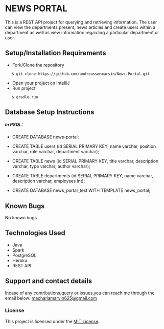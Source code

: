 # NEWS PORTAL
This is a REST API project for querying and retrieving information. The user can view the departments present, news articles and create users within a department as well as view information regarding a particular department or user.
## Setup/Installation Requirements
* Fork/Clone the repository
```
   $ git clone https://github.com/andreassenmarvin/News-Portal.git
```
* Open your project on IntelliJ
* Run project
```
   $ gradle run
```
## Database Setup Instructions
##### In PSQL:
* CREATE DATABASE news-portal;
* CREATE TABLE users (id SERIAL PRIMARY KEY, name varchar, position varchar, role varchar, department varchar);
* CREATE TABLE news (id SERIAL PRIMARY KEY, title varchar, description varchar, type varchar, author varchar);
* CREATE TABLE departments (id SERIAL PRIMARY KEY, name varchar, description varchar, employees int);

* CREATE DATABASE news_portal_test WITH TEMPLATE news_portal;

## Known Bugs
No known bugs
## Technologies Used
* Java
* Spark 
* PostgreSQL
* Heroku
* REST API
## Support and contact details
 Incase of any contributions,query or issues,you can reach me through the email below:
machariamarvin625@gmail.com
### License
This project is licensed under the [MIT License](https://github.com/andreassenmarvin/News-portal/blob/master/LICENSE).